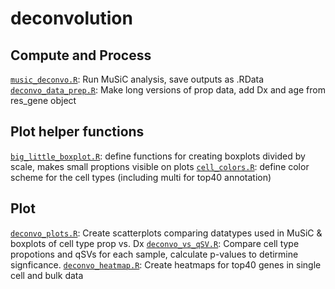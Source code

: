deconvolution
========

## Compute and Process

[`music_deconvo.R`](music_deconvo.R): Run MuSiC analysis, save outputs as .RData
[`deconvo_data_prep.R`](deconvo_data_prep.R): Make long versions of prop data, 
add Dx and age from res_gene object

## Plot helper functions

[`big_little_boxplot.R`](big_little_boxplot.R): define functions for creating 
boxplots divided by scale, makes small proptions visible on plots
[`cell_colors.R`](cell_colors.R): define color scheme for the cell types 
(including multi for top40 annotation)

## Plot

[`deconvo_plots.R`](deconvo_plots.R): Create scatterplots comparing datatypes 
used in MuSiC & boxplots of cell type prop vs. Dx 
[`deconvo_vs_qSV.R`](deconvo_vs_qSV.R): Compare cell type propotions and qSVs 
for each sample, calculate p-values to detirmine signficance.
[`deconvo_heatmap.R`](deconvo_heatmap.R): Create heatmaps for top40 genes in 
single cell and bulk data
